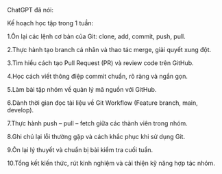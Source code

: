 ChatGPT đã nói:

Kế hoạch học tập trong 1 tuần:

1.Ôn lại các lệnh cơ bản của Git: clone, add, commit, push, pull.

2.Thực hành tạo branch cá nhân và thao tác merge, giải quyết xung đột.

3.Tìm hiểu cách tạo Pull Request (PR) và review code trên GitHub.

4.Học cách viết thông điệp commit chuẩn, rõ ràng và ngắn gọn.

5.Làm bài tập nhóm về quản lý mã nguồn với GitHub.

6.Dành thời gian đọc tài liệu về Git Workflow (Feature branch, main, develop).

7.Thực hành push – pull – fetch giữa các thành viên trong nhóm.

8.Ghi chú lại lỗi thường gặp và cách khắc phục khi sử dụng Git.

9.Ôn lại lý thuyết và chuẩn bị bài kiểm tra cuối tuần.

10.Tổng kết kiến thức, rút kinh nghiệm và cải thiện kỹ năng hợp tác nhóm.